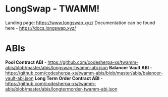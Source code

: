 # LongSwap - TWAMM!

Landing page: https://www.longswap.xyz/
Documentation can be found here - https://docs.longswap.xyz/

# ABIs
**Pool Contract ABI** - https://github.com/codesherpa-xs/twamm-abis/blob/master/abis/longswap-twamm-abi.json
**Balancer Vault ABI** - https://github.com/codesherpa-xs/twamm-abis/blob/master/abis/balancer-vault-abi.json
**Long Term Order Contract ABI** - https://github.com/codesherpa-xs/twamm-abis/blob/master/abis/longtermorder-twamm-abi.json
